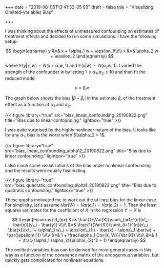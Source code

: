 +++
date = "2019-08-06T13:41:33-05:00"
draft = false
title = "Visualizing Omitted-Variables Bias"

+++

I was thinking about the effects of unmeasured confounding on estimates of treatment effects and decided to run some simulations. I have the following setup:

$$
\begin{eqnarray}
y &=& x + \alpha_1 w + \epsilon_1\\\\\\
x &=& \alpha_2 w + \epsilon_2
\end{eqnarray}
$$

where $\mathbb{E}(y | x, w) \sim N(x + \alpha_1 w, 1)$ and $\mathbb{E}(x | w) \sim N(\alpha_2 w, 1)$. I varied the strength of the confounder $w$ by letting $1 \leq \alpha_1, \alpha_2 \leq 10$ and then fit the reduced model

$$
y = \beta_{r} x
$$

The graph below shows the bias $|\beta - \beta_{r}|$ in the estimate $\beta_r$ of the treatment effect as a function of $\alpha_1$ and $\alpha_2$.

{{< figure library="true" src="bias_linear_confounding_20190822.png" title="Bias due to linear confounding." lightbox="true" >}}

I was quite surprised by the highly nonlinear nature of the bias. It looks like for any $\alpha_1$, bias is the worst when $\\alpha_2 = 1$.

<!-- $$
f(\alpha_1, \alpha_2) = \\frac{\alpha_1}{2 \alpha_2 e^{1/\alpha_2} - 1}
$$ -->

{{< figure library="true" src="bias_linear_confounding_alpha12_20190822.png" title="Bias due to linear confounding." lightbox="true" >}}

I also made some visualizations of the bias under nonlinear confounding and the results were equally fascinating.

{{< figure library="true" src="bias_quadratic_confounding_alpha1_20190822.png" title="Bias due to quadratic confounding." lightbox="true" >}}

These graphs motivated me to work out the at least bias for the linear case. For simplicity, let's assume $Var(W) = Var(\epsilon\_1) = Var(\epsilon\_2) = 1$.
Then the least squares estimates for the coefficient of $X$ in the regression $Y \sim X$ is

$$
\begin{eqnarray}
R_{yx} &=& \frac{1}{Var(X)}\sum\_{i=1}^{n}(x\_i - \bar{x})(y\_i - \bar{y}) \\\\\\
&=& \frac{1}{Var(X)}\sum\_{i=1}^{n}(x\_i - \bar{x})(x\_i + \alpha\_1 w\_i + \epsilon\_{1i} - \bar{x} - \alpha\_1 \bar{w} + \bar{\epsilon\_1}) \\\\\\
&=& 1 + \frac{\alpha_1 Cov(X, W)}{Var(X)} \\\\\\
&=& 1 + \frac{\alpha_1 \alpha_2}{\alpha\_{2}^2 + 1}
\end{eqnarray}
$$

The omitted-variables bias can be derived for more general cases in this way as a function of the covariance matrix of the endogenous variables, but quickly gets complicated for nonlinear equations.
